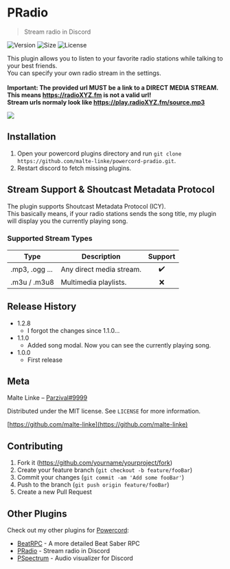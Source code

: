 # PRadio
> Stream radio in Discord 

![Version][version-image]
![Size][size-image]
![License][license-image]

This plugin allows you to listen to your favorite radio stations while talking to your best friends. <br>
You can specify your own radio stream in the settings.<br>
<br>
<b>
  Important: The provided url MUST be a link to a DIRECT MEDIA STREAM. This means https://radioXYZ.fm is not a valid url!<br>
  Stream urls normaly look like https://play.radioXYZ.fm/source.mp3
</b>

![][demo-image]

## Installation

1. Open your powercord plugins directory and run `git clone https://github.com/malte-linke/powercord-pradio.git`.
2. Restart discord to fetch missing plugins.

## Stream Support & Shoutcast Metadata Protocol

The plugin supports Shoutcast Metadata Protocol (ICY).</br>
This basically means, if your radio stations sends the song title, my plugin will display you the currently playing song.

### Supported Stream Types

| Type           | Description              | Support |
| -------------- | ------------------------ | :-----: |
| .mp3, .ogg ... | Any direct media stream. | ✔️      |
| .m3u / .m3u8   | Multimedia playlists.    | ❌      |

## Release History

* 1.2.8
    * I forgot the changes since 1.1.0...
* 1.1.0
    * Added song modal. Now you can see the currently playing song.
* 1.0.0
    * First release

## Meta

Malte Linke – [Parzival#9999](https://discord.com/users/249877580180750336)

Distributed under the MIT license. See ``LICENSE`` for more information.

[https://github.com/malte-linke](https://github.com/malte-linke)

## Contributing

1. Fork it (<https://github.com/yourname/yourproject/fork>)
2. Create your feature branch (`git checkout -b feature/fooBar`)
3. Commit your changes (`git commit -am 'Add some fooBar'`)
4. Push to the branch (`git push origin feature/fooBar`)
5. Create a new Pull Request

<!-- Markdown link & img dfn's -->
[version-image]: https://img.shields.io/github/manifest-json/v/malte-linke/powercord-pradio?style=flat-square
[license-image]: https://img.shields.io/github/license/malte-linke/powercord-pradio?style=flat-square
[size-image]: https://img.shields.io/github/repo-size/malte-linke/powercord-pradio?label=size&style=flat-square
[demo-image]: https://i.imgur.com/Np3nmyJ.png

## Other Plugins

Check out my other plugins for [Powercord](https://powercord.dev/plugins/):

  - [BeatRPC](https://github.com/malte-linke/powercord-beatrpc) - A more detailed Beat Saber RPC
  - [PRadio](https://github.com/malte-linke/powercord-pradio) - Stream radio in Discord
  - [PSpectrum](https://github.com/malte-linke/powercord-pspectrum) - Audio visualizer for Discord